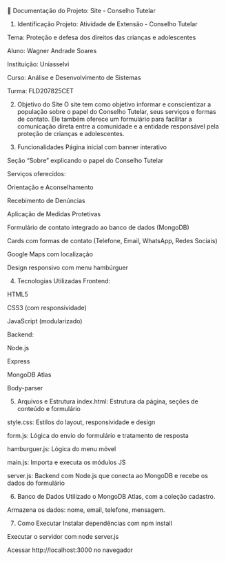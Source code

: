 🧾 Documentação do Projeto: Site - Conselho Tutelar
1. Identificação
Projeto: Atividade de Extensão - Conselho Tutelar

Tema: Proteção e defesa dos direitos das crianças e adolescentes

Aluno: Wagner Andrade Soares

Instituição: Uniasselvi

Curso: Análise e Desenvolvimento de Sistemas

Turma: FLD207825CET

2. Objetivo do Site
O site tem como objetivo informar e conscientizar a população sobre o papel do Conselho Tutelar, seus serviços e formas de contato. Ele também oferece um formulário para facilitar a comunicação direta entre a comunidade e a entidade responsável pela proteção de crianças e adolescentes.

3. Funcionalidades
Página inicial com banner interativo

Seção “Sobre” explicando o papel do Conselho Tutelar

Serviços oferecidos:

Orientação e Aconselhamento

Recebimento de Denúncias

Aplicação de Medidas Protetivas

Formulário de contato integrado ao banco de dados (MongoDB)

Cards com formas de contato (Telefone, Email, WhatsApp, Redes Sociais)

Google Maps com localização

Design responsivo com menu hambúrguer

4. Tecnologias Utilizadas
Frontend:

HTML5

CSS3 (com responsividade)

JavaScript (modularizado)

Backend:

Node.js

Express

MongoDB Atlas

Body-parser

5. Arquivos e Estrutura
index.html: Estrutura da página, seções de conteúdo e formulário

style.css: Estilos do layout, responsividade e design

form.js: Lógica do envio do formulário e tratamento de resposta

hamburguer.js: Lógica do menu móvel

main.js: Importa e executa os módulos JS

server.js: Backend com Node.js que conecta ao MongoDB e recebe os dados do formulário

6. Banco de Dados
Utilizado o MongoDB Atlas, com a coleção cadastro.

Armazena os dados: nome, email, telefone, mensagem.

7. Como Executar
Instalar dependências com npm install

Executar o servidor com node server.js

Acessar http://localhost:3000 no navegador
